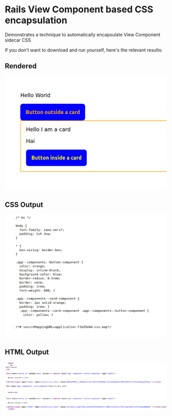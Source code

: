 # Rails View Component based CSS encapsulation

Demonstrates a technique to automatically encapsulate View Component sidecar CSS

If you don't want to download and run yourself, here's the relevant results:

## Rendered

![Rendered output](./docs/rendered-html.png)

## CSS Output

![CSS output](./docs/css.png)

## HTML Output

![HTML output](./docs/html.png)
